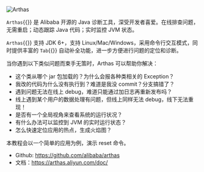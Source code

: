 ![Arthas](https://arthas.aliyun.com/doc/_images/arthas.png)

`Arthas`{{}} 是 Alibaba 开源的 Java 诊断工具，深受开发者喜爱。在线排查问题，无需重启；动态跟踪 Java 代码；实时监控 JVM 状态。

`Arthas`{{}} 支持 JDK 6+，支持 Linux/Mac/Windows，采用命令行交互模式，同时提供丰富的 `Tab`{{}} 自动补全功能，进一步方便进行问题的定位和诊断。

当你遇到以下类似问题而束手无策时，Arthas 可以帮助你解决：

- 这个类从哪个 jar 包加载的？为什么会报各种类相关的 Exception？
- 我改的代码为什么没有执行到？难道是我没 commit？分支搞错了？
- 遇到问题无法在线上 debug，难道只能通过加日志再重新发布吗？
- 线上遇到某个用户的数据处理有问题，但线上同样无法 debug，线下无法重现！
- 是否有一个全局视角来查看系统的运行状况？
- 有什么办法可以监控到 JVM 的实时运行状态？
- 怎么快速定位应用的热点，生成火焰图？

本教程会以一个简单的应用为例，演示 reset 命令。

- Github: https://github.com/alibaba/arthas
- 文档：https://arthas.aliyun.com/doc/
